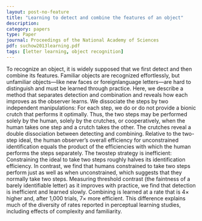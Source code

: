 ```yaml
---
layout: post-no-feature
title: "Learning to detect and combine the features of an object"
description:
category: papers
type: Paper
journal: Proceedings of the National Academy of Sciences
pdf: suchow2013learning.pdf
tags: [letter learning, object recognition]
---
```


To recognize an object, it is widely supposed that we first detect
and then combine its features. Familiar objects are recognized
effortlessly, but unfamiliar objects—like new faces or foreignlanguage
letters—are hard to distinguish and must be learned
through practice. Here, we describe a method that separates detection
and combination and reveals how each improves as the observer
learns. We dissociate the steps by two independent manipulations:
For each step, we do or do not provide a bionic crutch that performs
it optimally. Thus, the two steps may be performed solely by the
human, solely by the crutches, or cooperatively, when the human
takes one step and a crutch takes the other. The crutches reveal
a double dissociation between detecting and combining. Relative
to the two-step ideal, the human observer’s overall efficiency for
unconstrained identification equals the product of the efficiencies
with which the human performs the steps separately. The twostep
strategy is inefficient: Constraining the ideal to take two steps
roughly halves its identification efficiency. In contrast, we find that
humans constrained to take two steps perform just as well as when
unconstrained, which suggests that they normally take two steps.
Measuring threshold contrast (the faintness of a barely identifiable
letter) as it improves with practice, we find that detection is inefficient
and learned slowly. Combining is learned at a rate that is
4× higher and, after 1,000 trials, 7× more efficient. This difference
explains much of the diversity of rates reported in perceptual learning
studies, including effects of complexity and familiarity.
